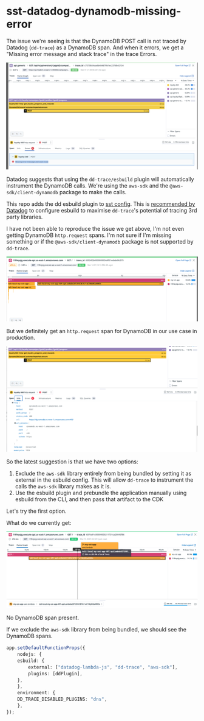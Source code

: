 # sst-datadog-dynamodb-missing-error

The issue we're seeing is that the DynamoDB POST call is not traced by Datadog (`dd-trace`) as a DynamoDB span. And when it errors, we get a "Missing error message and stack trace" in the trace Errors. 

![alt text](image.png)

Datadog suggests that using the `dd-trace/esbuild` plugin will automatically instrument the DynamoDB calls. We're using the `aws-sdk` and the `@aws-sdk/client-dynamodb` package to make the calls.

This repo adds the dd esbuild plugin to [sst config](./my-sst-app/sst.config.ts). This is [recommended by Datadog](https://docs.datadoghq.com/tracing/trace_collection/automatic_instrumentation/dd_libraries/nodejs/#bundling) to configure esbuild to maximise `dd-trace`'s potential of tracing 3rd party libraries. 

I have not been able to reproduce the issue we get above, I'm not even getting DynamoDB `http.request` spans. I'm not sure if I'm missing something or if the `@aws-sdk/client-dynamodb` package is not supported by `dd-trace`. 

![alt text](image-1.png)

But we definitely get an `http.request` span for DynamoDB in our use case in production. 

![alt text](image-2.png)

So the latest suggestion is that we have two options:

1. Exclude the `aws-sdk` library entirely from being bundled by setting it as external in the esbuild config. This will allow `dd-trace` to instrument the calls the `aws-sdk` library makes as it is.
2. Use the esbuild plugin and prebundle the application manually using esbuild from the CLI, and then pass that artifact to the CDK

Let's try the first option.

What do we currently get:

![alt text](image-3.png)

No DynamoDB span present. 

If we exclude the `aws-sdk` library from being bundled, we should see the DynamoDB spans.

```ts
app.setDefaultFunctionProps({
    nodejs: {
    esbuild: {
        external: ["datadog-lambda-js", "dd-trace", "aws-sdk"],
        plugins: [ddPlugin],
    },
    },
    environment: {
    DD_TRACE_DISABLED_PLUGINS: "dns",
    },
});
```